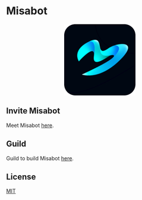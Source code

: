 # Misabot
<p align="center">
  <img src="./web/src/assets/logo.png" align="center" />
</p>

## Invite Misabot
Meet Misabot [here](https://misabotapp.herokuapp.com).

## Guild
Guild to build Misabot [here](https://viblo.asia/p/tao-mot-discord-bot-phat-nhac-don-gian-bang-nodejs-typescript-va-deploy-len-heroku-Qbq5QE935D8).

## License
[MIT](https://choosealicense.com/licenses/mit/)